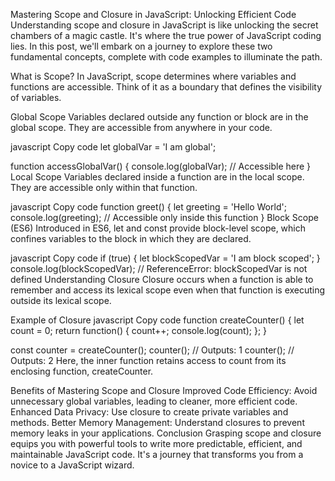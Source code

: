 Mastering Scope and Closure in JavaScript: Unlocking Efficient Code
Understanding scope and closure in JavaScript is like unlocking the secret chambers of a magic castle. It's where the true power of JavaScript coding lies. In this post, we'll embark on a journey to explore these two fundamental concepts, complete with code examples to illuminate the path.

What is Scope?
In JavaScript, scope determines where variables and functions are accessible. Think of it as a boundary that defines the visibility of variables.

Global Scope
Variables declared outside any function or block are in the global scope. They are accessible from anywhere in your code.

javascript
Copy code
let globalVar = 'I am global';

function accessGlobalVar() {
  console.log(globalVar); // Accessible here
}
Local Scope
Variables declared inside a function are in the local scope. They are accessible only within that function.

javascript
Copy code
function greet() {
  let greeting = 'Hello World';
  console.log(greeting); // Accessible only inside this function
}
Block Scope (ES6)
Introduced in ES6, let and const provide block-level scope, which confines variables to the block in which they are declared.

javascript
Copy code
if (true) {
  let blockScopedVar = 'I am block scoped';
}
console.log(blockScopedVar); // ReferenceError: blockScopedVar is not defined
Understanding Closure
Closure occurs when a function is able to remember and access its lexical scope even when that function is executing outside its lexical scope.

Example of Closure
javascript
Copy code
function createCounter() {
  let count = 0;
  return function() {
    count++;
    console.log(count);
  };
}

const counter = createCounter();
counter(); // Outputs: 1
counter(); // Outputs: 2
Here, the inner function retains access to count from its enclosing function, createCounter.

Benefits of Mastering Scope and Closure
Improved Code Efficiency: Avoid unnecessary global variables, leading to cleaner, more efficient code.
Enhanced Data Privacy: Use closure to create private variables and methods.
Better Memory Management: Understand closures to prevent memory leaks in your applications.
Conclusion
Grasping scope and closure equips you with powerful tools to write more predictable, efficient, and maintainable JavaScript code. It's a journey that transforms you from a novice to a JavaScript wizard.

